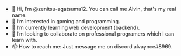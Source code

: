 - 👋 Hi, I’m @zenitsu-agatsuma12. You can call me Alvin, that's my real name.
- 👀 I’m interested in gaming and programming.
- 🌱 I’m currently learning web development (backend).
- 💞️ I’m looking to collaborate on professional programers which I can learn with.
- 📫 How to reach me: Just message me on discord alvaynce#8969.

<!---
zenitsu-agatsuma12/zenitsu-agatsuma12 is a ✨ special ✨ repository because its `README.md` (this file) appears on your GitHub profile.
You can click the Preview link to take a look at your changes.
--->
